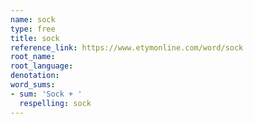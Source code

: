 ```yaml
---
name: sock
type: free
title: sock
reference_link: https://www.etymonline.com/word/sock
root_name: 
root_language: 
denotation: 
word_sums:
- sum: 'Sock + '
  respelling: sock
---
```

